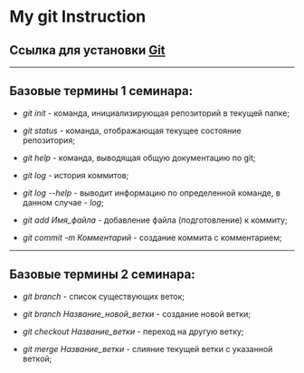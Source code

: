 # My git Instruction

## Ссылка для установки [**Git**](https://git-scm.com/download/win)

---

## Базовые термины 1 семинара:

* *git init* - команда, инициализирующая репозиторий в текущей папке;

* *git status* - команда, отображающая текущее состояние репозитория;

* *git help* - команда, выводящая общую документацию по git;

* *git log* - история коммитов;

* *git log --help* - выводит информацию по определенной команде, в данном случае - *log*;

* *git add Имя_файла* - добавление файла (подготовление) к коммиту;

* *git commit -m Комментарий* - создание коммита с комментарием;

---

## Базовые термины 2 семинара:

* *git branch* - список существующих веток;

* *git branch Название_новой_ветки* - создание новой ветки;

* *git checkout Название_ветки* - переход на другую ветку;

* *git merge Название_ветки* - слияние текущей ветки с указанной веткой;

